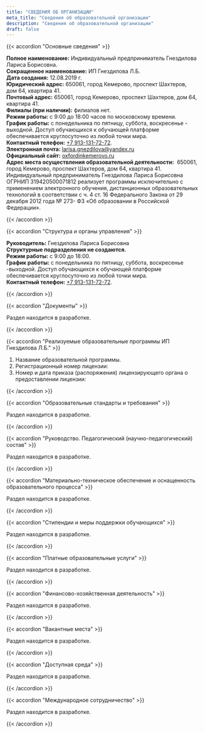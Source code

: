 ```yaml
---
title: "СВЕДЕНИЯ ОБ ОРГАНИЗАЦИИ"
meta_title: "Сведения об образовательной организации"
description: "Сведения об образовательной организации"
draft: false
---
```


{{< accordion "Основные сведения" >}}

**Полное наименование:** Индивидуальный предприниматель Гнездилова Лариса Борисовна.  
**Сокращенное наименование:** ИП Гнездилова Л.Б.  
**Дата создания:** 12.08.2019 г.  
**Юридический адрес:** 650061, город Кемерово, проспект Шахтеров, дом 64, квартира 41.  
**Почтовый адрес:** 650061, город Кемерово, проспект Шахтеров, дом 64, квартира 41.  
**Филиалы (при наличии):** филиалов нет.  
**Режим работы:** с 9:00 до 18:00 часов по московскому времени.  
**График работы:** с понедельника по пятницу, суббота, воскресенье - выходной. Доступ обучающихся к обучающей платформе обеспечивается круглосуточно из любой точки мира.  
**Контактный телефон:** [+7 913-131-72-72](tel:+79131317272).  
**Электронная почта:** [larisa.gnezdilova@yandex.ru](mail:larisa.gnezdilova@yandex.ru)  
**Официальный сайт:** [oxfordinkemerovo.ru](https://www.oxfordinkemerovo.ru)  
**Адрес места осуществления образовательной деятельности:**  650061, город Кемерово, проспект Шахтеров, дом 64, квартира 41. Индивидуальный предприниматель Гнездилова Лариса Борисовна ОГРНИП 319420500071812 реализует программы исключительно с применением электронного обучения, дистанционных образовательных технологий в соответствии с ч. 4 ст. 16 Федерального Закона от 29 декабря 2012 года № 273- ФЗ «Об образовании в Российской Федерации».  

{{< /accordion >}}

{{< accordion "Структура и органы управления" >}}

**Руководитель:** Гнездилова Лариса Борисовна  
**Структурные подразделения не создаются.**  
**Режим работы:** с 9:00 до 18:00.  
**График работы:** с понедельника по пятницу, суббота, воскресенье -выходной. Доступ обучающихся к обучающей платформе обеспечивается круглосуточно из любой точки мира.  
**Контактный телефон:** [+7 913-131-72-72](tel:+79131317272).  

{{< /accordion >}}

{{< accordion "Документы" >}}

Раздел находится в разработке.  

{{< /accordion >}}

{{< accordion "Реализуемые образовательные программы ИП Гнездилова Л.Б." >}}

1. Название образовательной программы.
2. Регистрационный номер лицензии:
3. Номер и дата приказа (распоряжения) лицензирующего органа о предоставлении лицензии:

{{< /accordion >}}

{{< accordion "Образовательные стандарты и требования" >}}

Раздел находится в разработке.  

{{< /accordion >}}

{{< accordion "Руководство. Педагогический (научно-педагогический) состав" >}}

Раздел находится в разработке.  

{{< /accordion >}}

{{< accordion "Материально-техническое обеспечение и оснащенность образовательного процесса" >}}

Раздел находится в разработке.  

{{< /accordion >}}

{{< accordion "Стипендии и меры поддержки обучающихся" >}}

Раздел находится в разработке.  

{{< /accordion >}}

{{< accordion "Платные образовательные услуги" >}}

Раздел находится в разработке.  

{{< /accordion >}}

{{< accordion "Финансово-хозяйственная деятельность" >}}

Раздел находится в разработке.  

{{< /accordion >}}

{{< accordion "Вакантные места" >}}

Раздел находится в разработке.  

{{< /accordion >}}

{{< accordion "Доступная среда" >}}

Раздел находится в разработке.  

{{< /accordion >}}

{{< accordion "Международное сотрудничество" >}}

Раздел находится в разработке.  

{{< /accordion >}}
